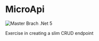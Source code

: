 # MicroApi
![Master Brach .Net 5](https://github.com/mroberts91/MicroApi/workflows/Master%20Brach%20.Net%205/badge.svg)  

Exercise in creating a slim CRUD endpoint

